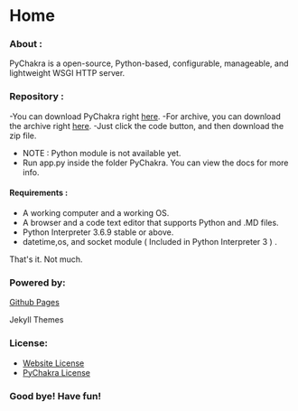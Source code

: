 # Home

### About :

PyChakra is a open-source, Python-based, configurable, 
manageable, and lightweight WSGI HTTP server.

### Repository :

-You can download PyChakra right [here](https://github.com/pychakra/pychakra).
-For archive, you can download the archive right [here](https://github.com/pychakra/pychakra-archive).
-Just click the code button, and then download the zip file.

- NOTE : Python module is not available yet.
- Run app.py inside the folder PyChakra. You can view the docs for more info.

#### Requirements :

- A working computer and a working OS.
- A browser and a code text editor that supports Python and .MD files.
- Python Interpreter 3.6.9 stable or above.
- datetime,os, and socket module ( Included in Python Interpreter 3 ) .

That's it. Not much.

### Powered by:

[Github Pages](https://pages.github.com)

Jekyll Themes

### License:

- [Website License](https://www.gnu.org/licenses/gpl-3.0.html)
- [PyChakra License](https://www.gnu.org/licenses/gpl-3.0.html)

### Good bye! Have fun!

